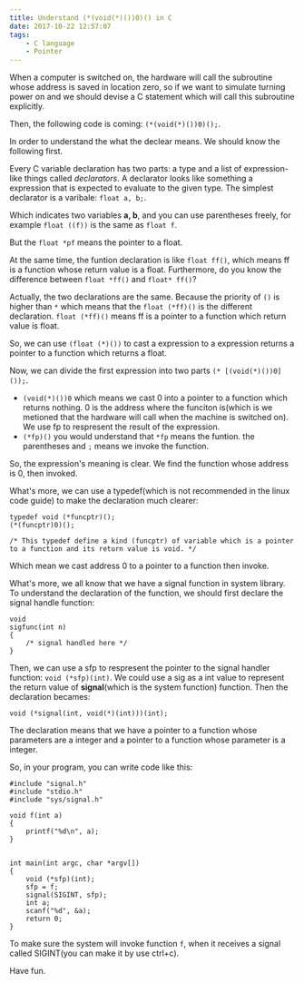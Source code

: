 ```yaml
---
title: Understand (*(void(*)())0)() in C
date: 2017-10-22 12:57:07
tags:
    - C language
    - Pointer
---
```


When a computer is switched on, the hardware will call the subroutine whose address is saved in location zero, so if we want to simulate turning power on and we should devise a C statement which will call this subroutine explicitly.

Then, the following code is coming: `(*(void(*)())0)();`.

<!--more-->

In order to understand the what the declear means. We should know the following first.

Every C variable declaration has two parts: a type and a list of expression-like things called *declarators*. A declarator looks like something a expression that is expected to evaluate to the given type. The simplest declarator is a varibale: `float a, b;`.

Which indicates two variables **a, b**, and you can use parentheses freely, for example `float ((f))` is the same as `float f`.

But the `float *pf` means the pointer to a float.

At the same time, the funtion declaration is like `float ff()`, which means ff is a function whose return value is a float. Furthermore, do you know the difference between `float *ff()` and `float* ff()`?

Actually, the two declarations are the same. Because the priority of `()` is higher than `*` which means that the `float (*ff)()` is the different declaration. `float (*ff)()` means ff is a pointer to a function which return value is float.

So, we can use  `(float (*)())` to cast a expression to a expression returns a pointer to a function which returns a float.

Now, we can divide the first expression into two parts `(* [(void(*)())0] ());`.

+ `(void(*)())0` which means we cast 0 into a pointer to a function which returns nothing. 0 is the address where the funciton is(which is we metioned that the hardware will call when the machine is switched on). We use fp to respresent the result of the expression.
+ `(*fp)()` you would understand that `*fp` means the funtion. the parentheses and `;` means we invoke the function.


So, the expression's meaning is clear. We find the function whose address is 0, then invoked.

What's more, we can use a typedef(which is not recommended in the linux code guide) to make the declaration much clearer:

```
typedef void (*funcptr)();
(*(funcptr)0)();

/* This typedef define a kind (funcptr) of variable which is a pointer to a function and its return value is void. */
```

Which mean we cast address 0 to a pointer to a function then invoke.

What's more, we all know that we have a signal function in system library. To understand the declaration of the function, we should first declare the signal handle function:

```
void
sigfunc(int n)
{
    /* signal handled here */
}
```

Then, we can use a sfp to respresent the pointer to the signal handler function: `void (*sfp)(int)`. We could use a sig as a int value to represent the return value of **signal**(which is the system function) function. Then the declaration becames:

```
void (*signal(int, void(*)(int)))(int);
```
The declaration means that we have a pointer to a function whose parameters are a integer and a pointer to a function whose parameter is a integer.

So, in your program, you can write code like this:

```
#include "signal.h"
#include "stdio.h"
#include "sys/signal.h"

void f(int a)
{
	printf("%d\n", a);
}


int main(int argc, char *argv[])
{
	void (*sfp)(int);
	sfp = f;
	signal(SIGINT, sfp);
	int a;
	scanf("%d", &a);
	return 0;
}
```

To make sure the system will invoke function `f`, when it receives a signal called SIGINT(you can make it by use ctrl+c).

Have fun.
